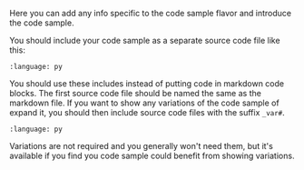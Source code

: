 Here you can add any info specific to the code sample flavor and introduce the code sample.

You should include your code sample as a separate source code file like this:
``` {literalinclude} py_usd.py
:language: py
```

You should use these includes instead of putting code in markdown code blocks. The first source code file should be named the same as the markdown file. If you want to show any variations of the code sample of expand it, you should then include source code files with the suffix `_var#`.

``` {literalinclude} py_usd_var1.py
:language: py
```

Variations are not required and you generally won't need them, but it's available if you find you code sample could benefit from showing variations.